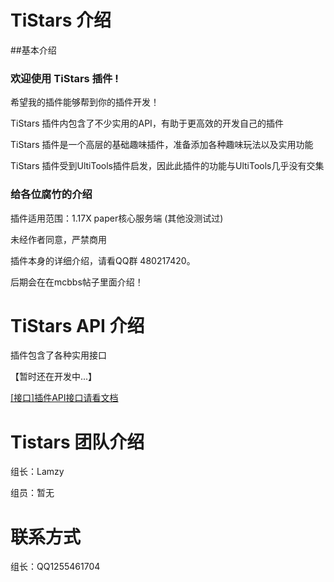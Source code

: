 # TiStars 介绍

##基本介绍

### 欢迎使用 TiStars 插件 !

希望我的插件能够帮到你的插件开发！

TiStars 插件内包含了不少实用的API，有助于更高效的开发自己的插件

TiStars 插件是一个高层的基础趣味插件，准备添加各种趣味玩法以及实用功能

TiStars 插件受到UltiTools插件启发，因此此插件的功能与UltiTools几乎没有交集

### 给各位腐竹的介绍

插件适用范围：1.17X paper核心服务端
(其他没测试过)

未经作者同意，严禁商用

插件本身的详细介绍，请看QQ群 480217420。

后期会在在mcbbs帖子里面介绍！

# TiStars API 介绍

插件包含了各种实用接口

【暂时还在开发中...】

[\[接口\]插件API接口请看文档](http://www.baidu.com)

# Tistars 团队介绍

组长：Lamzy

组员：暂无

# 联系方式

组长：QQ1255461704